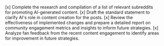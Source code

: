 [x] Complete the research and compilation of a list of relevant subreddits for promoting AI-generated content.
[x] Draft the standard statement to clarify AI's role in content creation for the posts.
[x] Review the effectiveness of implemented changes and prepare a detailed report on community engagement metrics and insights to inform future strategies.
[x] Analyze fan feedback from the recent content engagement to identify areas for improvement in future strategies.